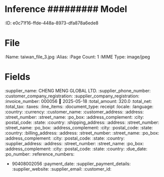 Inference
#########
Model
=====
:ID: e0c71f16-ffde-448a-8973-dfa878a6ede8

File
====
:Name: taiwan_file_3.jpg
:Alias:
:Page Count: 1
:MIME Type: image/jpeg

Fields
======
:supplier_name: CHENG MENG GLOBAL LTD.
:supplier_phone_number:
:customer_company_registration:
:supplier_company_registration:
:invoice_number: 000056
:date: 2025-05-18
:total_amount: 320.0
:total_net:
:total_tax:
:taxes:
:line_items:
:document_type: receipt
:locale:
  :language:
  :country:
  :currency:
:customer_name:
:customer_address:
  :address:
  :street_number:
  :street_name:
  :po_box:
  :address_complement:
  :city:
  :postal_code:
  :state:
  :country:
:shipping_address:
  :address:
  :street_number:
  :street_name:
  :po_box:
  :address_complement:
  :city:
  :postal_code:
  :state:
  :country:
:billing_address:
  :address:
  :street_number:
  :street_name:
  :po_box:
  :address_complement:
  :city:
  :postal_code:
  :state:
  :country:
:supplier_address:
  :address:
  :street_number:
  :street_name:
  :po_box:
  :address_complement:
  :city:
  :postal_code:
  :state:
  :country:
:due_date:
:po_number:
:reference_numbers:
  * 90408002056
:payment_date:
:supplier_payment_details:
:supplier_website:
:supplier_email:
:customer_id:
